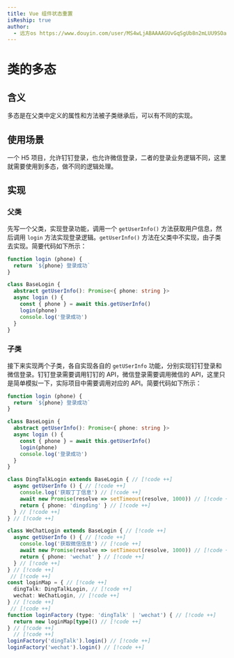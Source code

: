 ```yaml
---
title: Vue 组件状态重置
isReship: true
author:
  - 远方os https://www.douyin.com/user/MS4wLjABAAAAGUvGqSgUb8n2mLUU9SOa5wmdZy-Sj5_FUt-DK5Iu6PpxO1QgrJ1_vXy6ikzz_Q4h?modal_id=7451645225144962367
---
```


# 类的多态

## 含义

多态是在父类中定义的属性和方法被子类继承后，可以有不同的实现。

## 使用场景

一个 H5 项目，允许钉钉登录，也允许微信登录，二者的登录业务逻辑不同，这里就需要使用到多态，做不同的逻辑处理。

## 实现

### 父类

先写一个父类，实现登录功能，调用一个 `getUserInfo()` 方法获取用户信息，然后调用 `login` 方法实现登录逻辑。`getUserInfo()` 方法在父类中不实现，由子类去实现。简要代码如下所示：

```ts
function login (phone) {
  return `${phone} 登录成功`
}

class BaseLogin {
  abstract getUserInfo(): Promise<{ phone: string }>
  async login () {
    const { phone } = await this.getUserInfo()
    login(phone)
    console.log('登录成功')
  }
}
```

### 子类

接下来实现两个子类，各自实现各自的 `getUSerInfo` 功能，分别实现钉钉登录和微信登录。钉钉登录需要调用钉钉的 API，微信登录需要调用微信的 API，这里只是简单模拟一下，实际项目中需要调用对应的 API。简要代码如下所示：

```ts
function login (phone) {
  return `${phone} 登录成功`
}

class BaseLogin {
  abstract getUserInfo(): Promise<{ phone: string }>
  async login () {
    const { phone } = await this.getUserInfo()
    login(phone)
    console.log('登录成功')
  }
}

class DingTalkLogin extends BaseLogin { // [!code ++]
  async getUserInfo () { // [!code ++]
    console.log('获取丁丁信息') // [!code ++]
    await new Promise(resolve => setTimeout(resolve, 1000)) // [!code ++]
    return { phone: 'dingding' } // [!code ++]
  } // [!code ++]
} // [!code ++]

class WeChatLogin extends BaseLogin { // [!code ++]
  async getUserInfo () { // [!code ++]
    console.log('获取微信信息') // [!code ++]
    await new Promise(resolve => setTimeout(resolve, 1000)) // [!code ++]
    return { phone: 'wechat' } // [!code ++]
  } // [!code ++]
} // [!code ++]
 // [!code ++]
const loginMap = { // [!code ++]
  dingTalk: DingTalkLogin, // [!code ++]
  wechat: WeChatLogin, // [!code ++]
} // [!code ++]
 // [!code ++]
function loginFactory (type: 'dingTalk' | 'wechat') { // [!code ++]
  return new loginMap[type]() // [!code ++]
} // [!code ++]
  // [!code ++]
loginFactory('dingTalk').login() // [!code ++]
loginFactory('wechat').login() // [!code ++]
```